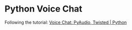 # Python Voice Chat

Following the tutorial: [Voice Chat: PyAudio, Twisted | Python](https://www.youtube.com/watch?v=BuNaH6OxgpA)

